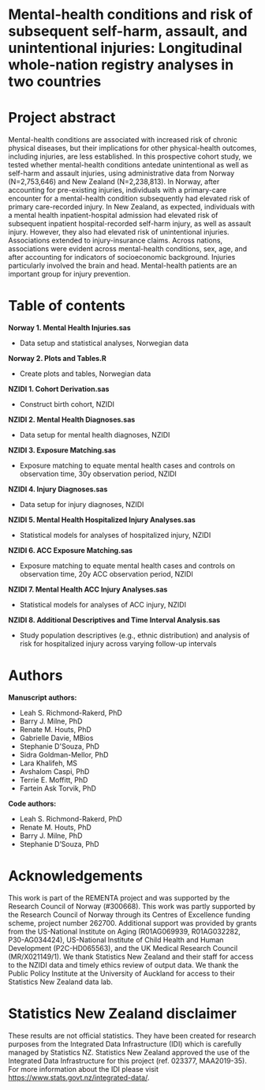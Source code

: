 # Mental-health conditions and risk of subsequent self-harm, assault, and unintentional injuries: Longitudinal whole-nation registry analyses in two countries

# Project abstract
Mental-health conditions are associated with increased risk of chronic physical diseases, but their implications for other physical-health outcomes, including injuries, are less established. In this prospective cohort study, we tested whether mental-health conditions antedate unintentional as well as self-harm and assault injuries, using administrative data from Norway (N=2,753,646) and New Zealand (N=2,238,813). In Norway, after accounting for pre-existing injuries, individuals with a primary-care encounter for a mental-health condition subsequently had elevated risk of primary care-recorded injury. In New Zealand, as expected, individuals with a mental health inpatient-hospital admission had elevated risk of subsequent inpatient hospital-recorded self-harm injury, as well as assault injury. However, they also had elevated risk of unintentional injuries. Associations extended to injury-insurance claims. Across nations, associations were evident across mental-health conditions, sex, age, and after accounting for indicators of socioeconomic background. Injuries particularly involved the brain and head. Mental-health patients are an important group for injury prevention.

# Table of contents 
**Norway 1. Mental Health Injuries.sas**   
- Data setup and statistical analyses, Norwegian data

**Norway 2. Plots and Tables.R**   
- Create plots and tables, Norwegian data
  
**NZIDI 1. Cohort Derivation.sas**   
- Construct birth cohort, NZIDI

**NZIDI 2. Mental Health Diagnoses.sas**   
- Data setup for mental health diagnoses, NZIDI

**NZIDI 3. Exposure Matching.sas**   
- Exposure matching to equate mental health cases and controls on observation time, 30y observation period, NZIDI

**NZIDI 4. Injury Diagnoses.sas**   
- Data setup for injury diagnoses, NZIDI

**NZIDI 5. Mental Health Hospitalized Injury Analyses.sas**   
- Statistical models for analyses of hospitalized injury, NZIDI

**NZIDI 6. ACC Exposure Matching.sas**   
- Exposure matching to equate mental health cases and controls on observation time, 20y ACC observation period, NZIDI

**NZIDI 7. Mental Health ACC Injury Analyses.sas**   
- Statistical models for analyses of ACC injury, NZIDI

**NZIDI 8. Additional Descriptives and Time Interval Analysis.sas**
- Study population descriptives (e.g., ethnic distribution) and analysis of risk for hospitalized injury across varying follow-up intervals

# Authors
**Manuscript authors:** 
- Leah S. Richmond-Rakerd, PhD
- Barry J. Milne, PhD
- Renate M. Houts, PhD
- Gabrielle Davie, MBios
- Stephanie D'Souza, PhD
- Sidra Goldman-Mellor, PhD
- Lara Khalifeh, MS
- Avshalom Caspi, PhD
- Terrie E. Moffitt, PhD
- Fartein Ask Torvik, PhD
  
**Code authors:** 
- Leah S. Richmond-Rakerd, PhD
- Renate M. Houts, PhD
- Barry J. Milne, PhD
- Stephanie D’Souza, PhD

# Acknowledgements
This work is part of the REMENTA project and was supported by the Research Council of Norway (#300668). This work was partly supported by the Research Council of Norway through its Centres of Excellence funding scheme, project number 262700. Additional support was provided by grants from the US-National Institute on Aging (R01AG069939, R01AG032282, P30-AG034424), US-National Institute of Child Health and Human Development (P2C-HD065563), and the UK Medical Research Council (MR/X021149/1). We thank Statistics New Zealand and their staff for access to the NZIDI data and timely ethics review of output data. We thank the Public Policy Institute at the University of Auckland for access to their Statistics New Zealand data lab.

# Statistics New Zealand disclaimer 
These results are not official statistics. They have been created for research purposes from the Integrated Data Infrastructure (IDI) which is carefully managed by Statistics NZ. Statistics New Zealand approved the use of the Integrated Data Infrastructure for this project (ref. 023377, MAA2019-35). For more information about the IDI please visit https://www.stats.govt.nz/integrated-data/.
